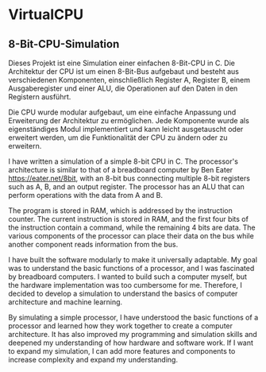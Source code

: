 # VirtualCPU
## 8-Bit-CPU-Simulation

Dieses Projekt ist eine Simulation einer einfachen 8-Bit-CPU in C. Die Architektur der CPU ist um einen 8-Bit-Bus aufgebaut und besteht aus verschiedenen Komponenten, einschließlich Register A, Register B, einem Ausgaberegister und einer ALU, die Operationen auf den Daten in den Registern ausführt.

Die CPU wurde modular aufgebaut, um eine einfache Anpassung und Erweiterung der Architektur zu ermöglichen. Jede Komponente wurde als eigenständiges Modul implementiert und kann leicht ausgetauscht oder erweitert werden, um die Funktionalität der CPU zu ändern oder zu erweitern.

I have written a simulation of a simple 8-bit CPU in C. The processor's architecture is similar to that of a breadboard computer by Ben Eater https://eater.net/8bit, with an 8-bit bus connecting multiple 8-bit registers such as A, B, and an output register. The processor has an ALU that can perform operations with the data from A and B.

The program is stored in RAM, which is addressed by the instruction counter. The current instruction is stored in RAM, and the first four bits of the instruction contain a command, while the remaining 4 bits are data. The various components of the processor can place their data on the bus while another component reads information from the bus.

I have built the software modularly to make it universally adaptable. My goal was to understand the basic functions of a processor, and I was fascinated by breadboard computers. I wanted to build such a computer myself, but the hardware implementation was too cumbersome for me. Therefore, I decided to develop a simulation to understand the basics of computer architecture and machine learning.

By simulating a simple processor, I have understood the basic functions of a processor and learned how they work together to create a computer architecture. It has also improved my programming and simulation skills and deepened my understanding of how hardware and software work. If I want to expand my simulation, I can add more features and components to increase complexity and expand my understanding.

